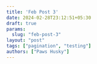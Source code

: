 ```yaml
---
title: 'Feb Post 3'
date: 2024-02-28T23:12:51+05:30
draft: true
params:
  slug: "feb-post-3"
layout: "post"
tags: ["pagination", "testing"]
authors: ["Paws Husky"]
---
```

